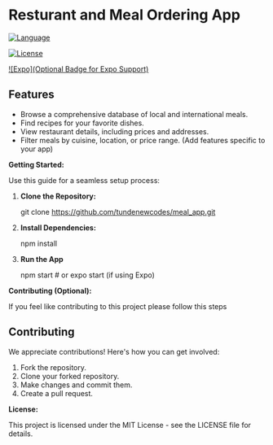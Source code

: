 # Resturant and Meal Ordering App 

[![Language](https://img.shields.io/badge/language-JavaScript-yellowgreen.svg)](https://www.javascript.com/)

[![License](https://img.shields.io/badge/License-MIT-blue.svg)](https://opensource.org/licenses/MIT)

[![Expo](Optional Badge for Expo Support)](https://expo.dev/)



## Features

* Browse a comprehensive database of local and international meals.
* Find recipes for your favorite dishes.
* View restaurant details, including prices and addresses.
* Filter meals by cuisine, location, or price range.  (Add features specific to your app)

**Getting Started:**

Use this guide for a seamless setup process:



1. **Clone the Repository:**


   git clone https://github.com/tundenewcodes/meal_app.git


2. **Install Dependencies:**


	npm install

3. **Run the App**

	npm start  # or expo start (if using Expo)


**Contributing (Optional):**

If you feel like contributing to this project please follow this steps


## Contributing

We appreciate contributions! Here's how you can get involved:

1. Fork the repository.
2. Clone your forked repository.
3. Make changes and commit them.
4. Create a pull request.

**License:**

This project is licensed under the MIT License - see the LICENSE file for details.
